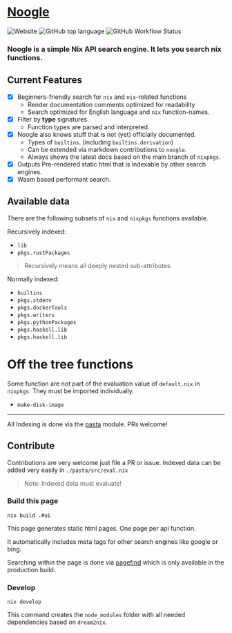 # [Noogle](https://noogle.dev)

![Website](https://img.shields.io/website?down_message=noogle.dev&up_message=noogle.dev&url=https%3A%2F%2Fnoogle.dev)
![GitHub top language](https://img.shields.io/github/languages/top/hsjobeki/noogle)
![GitHub Workflow Status](https://img.shields.io/github/actions/workflow/status/hsjobeki/noogle/main.yml)

### Noogle is a simple Nix API search engine. It lets you search nix functions.

## Current Features

- [x] Beginners-friendly search for `nix` and `nix`-related functions
  - Render documentation comments optimized for readability
  - Search optimized for English language and `nix` function-names.
- [x] Filter by **type** signatures.
  - Function types are parsed and interpreted.
- [x] Noogle also knows stuff that is not (yet) officially documented.
  - Types of `builtins`. (including `builtins.derivation`)
  - Can be extended via markdown contributions to `noogle`.
  - Always shows the latest docs based on the main branch of `nixpkgs`.
- [x] Outputs Pre-rendered static html that is indexable by other search engines.
- [x] Wasm based performant search.

## Available data

There are the following subsets of `nix` and `nixpkgs` functions available.

Recursively indexed:

- `lib`
- `pkgs.rustPackages`

> Recursively means all deeply nested sub-attributes.

Normally indexed:

- `builtins`
- `pkgs.stdenv`
- `pkgs.dockerTools`
- `pkgs.writers`
- `pkgs.pythonPackages`
- `pkgs.haskell.lib`
- `pkgs.haskell.lib`

# Off the tree functions

Some function are not part of the evaluation value of `default.nix` in `nixpkgs`. They must be imported individually.

- `make-disk-image`

---

All Indexing is done via the [pasta](./pasta/) module. PRs welcome!

## Contribute

Contributions are very welcome just file a PR or issue.
Indexed data can be added very easily in `./pasta/src/eval.nix`

> Note: Indexed data must evaluate!

### Build this page

`nix build .#ui`

This page generates static html pages.
One page per api function.

It automatically includes meta tags for other search engines like google or bing.

Searching within the page is done via [pagefind](https://pagefind.app/) which is only available in the production build.

### Develop

`nix develop`

This command creates the `node_modules` folder
with all needed dependencies based on `dream2nix`.
